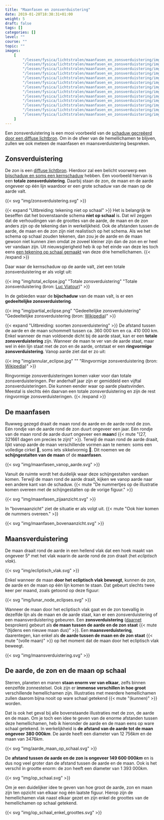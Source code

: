 ```yaml
---
title: "Maanfasen en zonsverduistering"
date: 2019-01-28T18:38:31+01:00
weight: 5
draft: false
tags: []
categories: []
level: ""
course: ""
topic: ""
images:
    [
        "/lessen/fysica/lichtstralen/maanfasen_en_zonsverduistering/img/zonsverduistering.png",
        "/lessen/fysica/lichtstralen/maanfasen_en_zonsverduistering/img/total_eclipse.jpg",
        "/lessen/fysica/lichtstralen/maanfasen_en_zonsverduistering/img/partial_eclipse.png",
        "/lessen/fysica/lichtstralen/maanfasen_en_zonsverduistering/img/annular_eclipse.jpg",
        "/lessen/fysica/lichtstralen/maanfasen_en_zonsverduistering/img/maanfasen_vanop_aarde.png",
        "/lessen/fysica/lichtstralen/maanfasen_en_zonsverduistering/img/maanfasen_zijaanzicht.png",
        "/lessen/fysica/lichtstralen/maanfasen_en_zonsverduistering/img/maanfasen_bovenaanzicht.png",
        "/lessen/fysica/lichtstralen/maanfasen_en_zonsverduistering/img/ecliptisch_vlak.png",
        "/lessen/fysica/lichtstralen/maanfasen_en_zonsverduistering/img/lunar_node_eclipses.png",
        "/lessen/fysica/lichtstralen/maanfasen_en_zonsverduistering/img/maansverduistering.png",
        "/lessen/fysica/lichtstralen/maanfasen_en_zonsverduistering/img/aarde_maan_op_schaal.png",
        "/lessen/fysica/lichtstralen/maanfasen_en_zonsverduistering/img/op_schaal.png",
        "/lessen/fysica/lichtstralen/maanfasen_en_zonsverduistering/img/op_schaal_enkel_groottes.png",
    ]
---
```


Een zonsverduistering is een mooi voorbeeld van de
[schaduw gecreëerd door een diffuse lichtbron](schaduwvorming#de-schaduw-tekenen-van-een-diffuse-lichtbron).
Om in de sfeer van de hemellichamen te blijven, zullen we ook meteen de
maanfasen en maansverduistering bespreken.

## Zonsverduistering

De zon is een [diffuse lichtbron](lichtstralen#puntvormige-en-diffuse-lichtbronnen).
Hierdoor zal een belicht voorwerp een
[bijschaduw en soms een kernschaduw](schaduwvorming#diffuse-lichtbron-zachte-schaduw)
hebben. Een voorbeeld hiervan is een **totale zonsverduistering**. Daarbij
staan de zon, de maan en de aarde ongeveer op één lijn waardoor er een grote
schaduw van de maan op de aarde valt.

{{< svg "img/zonsverduistering.svg" >}}

{{< expand "Uitbreiding: tekening niet op schaal" >}}
Het is belangrijk te beseffen dat het bovenstaande schema **niet op schaal**
is. Dat wil zeggen dat de verhoudingen van de groottes van de aarde, de maan
en de zon anders zijn op de tekening dan in werkelijkheid. Ook de afstanden
tussen de aarde, de maan en de zon zijn niet realistisch op het schema. Als we
het schema op schaal zouden tekenen, dan zou je de aarde en de maan gewoon niet
kunnen zien omdat ze zoveel kleiner zijn dan de zon en er heel ver vandaan
zijn. Uit nieuwsgierigheid heb ik op het einde van deze les toch eens
[een tekening op schaal gemaakt](#de-aarde-de-zon-en-de-maan-op-schaal) van
deze drie hemellichamen.
{{< /expand >}}

Daar waar de kernschaduw op de aarde valt, ziet een totale zonsverduistering er
als volgt uit:

{{< img "img/total_eclipse.jpg" "Totale zonsverduistering" "Totale zonsverduistering (bron: <a href='https://lucnix.be'>Luc Viatour</a>)" >}}

In de gebieden waar de **bijschaduw** van de maan valt, is er een **gedeeltelijke zonsverduistering**.

{{< img "img/partial_eclipse.png" "Gedeeltelijke zonsverduistering" "Gedeeltelijke zonsverduistering (bron: <a href='https://en.wikipedia.org/wiki/Solar_eclipse#/media/File:Partial_solar_eclipse_Oct_23_2014_Minneapolis_5-36pm_Ruen1.png'>Wikipedia</a>)" >}}

{{< expand "Uitbreiding: soorten zonsverduistering" >}}
De afstand tussen de aarde en de maan schommelt tussen ca. 360 000 km en ca.
410 000 km. Enkel wanneer de man voldoende dicht bij de aarde staat, kan er een
**totale zonsverduistering** zijn. Wanneer de maan te ver van de aarde staat,
maar wel in één lijn staat met de zon en de aarde, ontstaat er een
**ringvormige zonsverduistering**. Vanop aarde ziet dat er zo uit:

{{< img "img/annular_eclipse.jpg" "" "Ringvormige zonsverduistering (bron: <a href='https://en.wikipedia.org/wiki/Solar_eclipse#/media/File:Annular_Eclipse._Taken_from_Middlegate,_Nevada_on_May_20,_2012.jpg'>Wikipedia</a>)" >}}

Ringvormige zonsverduisteringen komen vaker voor dan totale
zonsverduisteringen. Per anderhalf jaar zijn er gemiddeld een vijftal
zonsverduisteringen. Die kunnen eender waar op aarde plaatsvinden.
Meestal is slechts één daarvan een totale zonsverduistering en zijn de rest
ringvormige zonsverduisteringen.
{{< /expand >}}

## De maanfasen

Ruwweg gezegd draait de maan rond de aarde en de aarde rond de zon. Eén rondje
van de aarde rond de zon duurt ongeveer een jaar. Eén rondje van de maan rond
de aarde duurt ongeveer een **maan**d
{{< mute "($27{,}321661$ dagen om precies te zijn)" >}}.
Terwijl de maan rond de aarde draait, lijkt vanop aarde de maan
verschillende vormen aan te nemen: soms een volledige cirkel 🌝, soms
iets sikkelvormig 🌛. Dit noemen we de **schijngestalten van de maan** of de
**maanfasen**.

{{< svg "img/maanfasen_vanop_aarde.svg" >}}

Vanuit de ruimte wordt het duidelijk waar deze schijngestalten vandaan komen.
Terwijl de maan rond de aarde draait, kijken we vanop aarde naar een andere
kant van de schaduw.
{{< mute "De nummertjes op de illustratie komen overeen met de schijngestalten op de vorige figuur." >}}

{{< svg "img/maanfasen_zijaanzicht.svg" >}}

In "bovenaanzicht" ziet de situatie er als volgt uit.
{{< mute "Ook hier komen de nummers overeen." >}}

{{< svg "img/maanfasen_bovenaanzicht.svg" >}}

## Maansverduistering

De maan draait rond de aarde in een hellend vlak dat een hoek maakt van
ongeveer 5° met het vlak waarin de aarde rond de zon draait (het _ecliptisch
vlak_).

{{< svg "img/ecliptisch_vlak.svg" >}}

Enkel wanneer de maan **door het ecliptisch vlak beweegt**, kunnen de zon, de aarde
en de maan op één lijn komen te staan. Dat gebeurt slechts twee keer per maand, zoals getoond op deze figuur:

{{< svg "img/lunar_node_eclipses.svg" >}}

Wanneer de maan door het ecliptisch vlak gaat en de zon toevallig in dezelfde
lijn als de maan en de aarde staat, kan er een zonsverduistering of een
maansverduistering gebeuren. Een **zonsverduistering** ([daarnet](#zonsverduistering) besproken) gebeurt als **de maan tussen de aarde en de
zon staat** {{< mute "(tijdens een nieuwe maan dus)" >}}. Een **maansverduistering**, daarentegen, kan enkel als **de aarde
tussen de maan en de zon staat** {{< mute "(volle maan)" >}} op het moment dat de maan door het ecliptisch
vlak beweegt.

{{< svg "img/maansverduistering.svg" >}}

## De aarde, de zon en de maan op schaal

Sterren, planeten en manen **staan enorm ver van elkaar**, zelfs binnen
eenzelfde zonnestelsel. Ook zijn er **immense verschillen in hoe groot**
verschillende hemellichamen zijn.
Illustraties met meerdere hemellichamen zullen
daarom bijna nooit op ware schaal getekend {{< mute "(kunnen)" >}} worden.

Dat is ook het geval bij alle bovenstaande illustraties met de zon, de aarde en
de maan. Om je toch een idee te geven van de enorme afstanden tussen deze
hemellichamen, heb ik hieronder de aarde en de maan eens op ware schaal
getekend. In werkelijkheid is **de afstand van de aarde tot de maan ongeveer
$380{\ }000\si{ km}$**. De aarde heeft een diameter van
$12{\ }756 \si { km}$ en de maan van $3476\si{ km}$.

{{< svg "img/aarde_maan_op_schaal.svg" >}}

De **afstand tussen de aarde en de zon is ongeveer $149{\ }600{\ }000 \si{ km}$**
en is dus nog veel groter dan de afstand tussen
de aarde en de maan. Ook is het verschil in grootte enorm: de zon heeft een
diameter van $1{\ }393{\ }000 \si{ km}$.

{{< svg "img/op_schaal.svg" >}}

Om je een duidelijker idee te geven van hoe groot de
aarde, zon en maan zijn ten opzicht van elkaar nog één laatste figuur. Hierop
zijn de hemellichamen vlak naast elkaar gezet en zijn enkel de groottes van de
hemellichamen op schaal getekend.

{{< svg "img/op_schaal_enkel_groottes.svg" >}}
